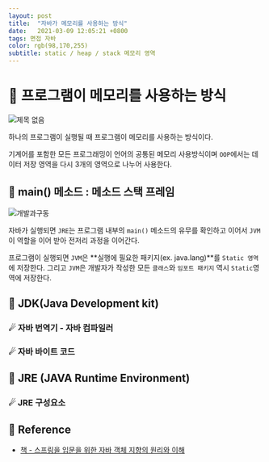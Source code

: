 ```yaml
---
layout: post 
title:  "자바가 메모리를 사용하는 방식"
date:   2021-03-09 12:05:21 +0800 
tags: 면접 자바
color: rgb(98,170,255)
subtitle: static / heap / stack 메모리 영역
--- 
```


# 🚀 프로그램이 메모리를 사용하는 방식

![제목 없음](https://user-images.githubusercontent.com/65659478/157267971-53546cd6-8889-41c3-bf36-ea2821384140.png)

하나의 프로그램이 실행될 때 프로그램이 메모리를 사용하는 방식이다.

기계어를 포함한 모든 프로그래밍이 언어의 공통된 메모리 사용방식이며 `OOP`에서는 데이터 저장 영역을 다시 3개의 영역으로 나누어
사용한다.

## 🌠 main() 메소드 : 메소드 스택 프레임

![개발과구동](https://user-images.githubusercontent.com/65659478/157253014-b6cd6aa2-9a2d-4765-9407-66731aa3958a.jpg)

자바가 실행되면 `JRE`는 프로그램 내부의 `main()` 메소드의 유무를 확인하고 
이어서 `JVM`이 역할을 이어 받아 전저리 과정을 이어간다.

프로그램이 실행되면 `JVM`은 **실행에 필요한 패키지(ex. java.lang)**를 `Static 영역`에 저장한다.
그리고 `JVM`은 개발자가 작성한 모든 `클래스`와 `임포트 패키지` 역시 `Static`영역에 저장한다.


## 🌠 JDK(Java Development kit)

### ☄ 자바 번역기 - 자바 컴파일러


### ☄ 자바 바이트 코드


## 🌠 JRE (JAVA Runtime Environment)


### ☄ JRE 구성요소




## 🧾 Reference
- [책 - 스프링을 입문을 위한 자바 객체 지향의 원리와 이해](https://www.aladin.co.kr/shop/wproduct.aspx?ItemId=55641908)